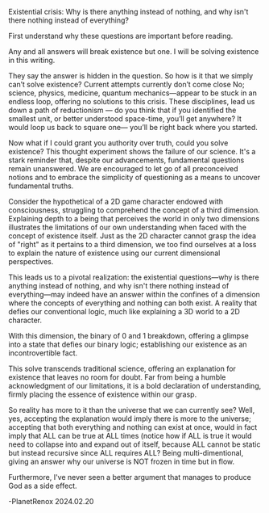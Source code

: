 Existential crisis: Why is there anything instead of nothing, and why isn't there nothing instead of everything?

First understand why these questions are important before reading.

Any and all answers will break existence but one. I will be solving existence in this writing.

They say the answer is hidden in the question. So how is it that we simply can’t solve existence? Current attempts currently don’t come close
No; science, physics, medicine, quantum mechanics—appear to be stuck in an endless loop, offering no solutions to this crisis. These disciplines, lead us down a path of reductionism — do you think that if you identified
the smallest unit, or better understood space-time, you’ll get anywhere? It would loop us back to square one— you’ll be right back where you started.

Now what if I could grant you authority over truth, could you solve existence? This thought experiment shows the failure of our science. It's a stark reminder that, despite our advancements, fundamental questions remain unanswered. We are encouraged to let go of all preconceived notions and to embrace the simplicity of questioning as a means to uncover fundamental truths.

Consider the hypothetical of a 2D game character endowed with consciousness, struggling to comprehend the concept of a third dimension. Explaining depth to a being that perceives the world in only two dimensions illustrates the limitations of our own understanding when faced with the concept of existence itself. Just as the 2D character cannot grasp the idea of "right" as it pertains to a third dimension, we too find ourselves at a loss to explain the nature of existence using our current dimensional perspectives.

This leads us to a pivotal realization: the existential questions—why is there anything instead of nothing, and why isn't there nothing instead of everything—may indeed have an answer within the confines of a dimension where the concepts of everything and nothing can both exist. A reality that defies our conventional logic, much like explaining a 3D world to a 2D character.

With this dimension, the binary of 0 and 1 breakdown, offering a glimpse into a state that defies our binary logic; establishing our existence as an incontrovertible fact.

This solve transcends traditional science, offering an explanation for existence that leaves no room for doubt. Far from being a humble acknowledgment of our limitations, it is a bold declaration of understanding, firmly placing the essence of existence within our grasp.

So reality has more to it than the universe that we can currently see? Well, yes, accepting the explanation would imply there is more to the universe; accepting that both everything and nothing can exist at once, would in fact imply that ALL can be true at ALL times (notice how if ALL is true it would need to collapse into and expand out of itself, because ALL cannot be static but instead recursive since ALL requires ALL? Being multi-dimentional, giving an answer why our universe is NOT frozen in time but in flow.

Furthermore, I've never seen a better argument that manages to produce God as a side effect.


-PlanetRenox 2024.02.20
